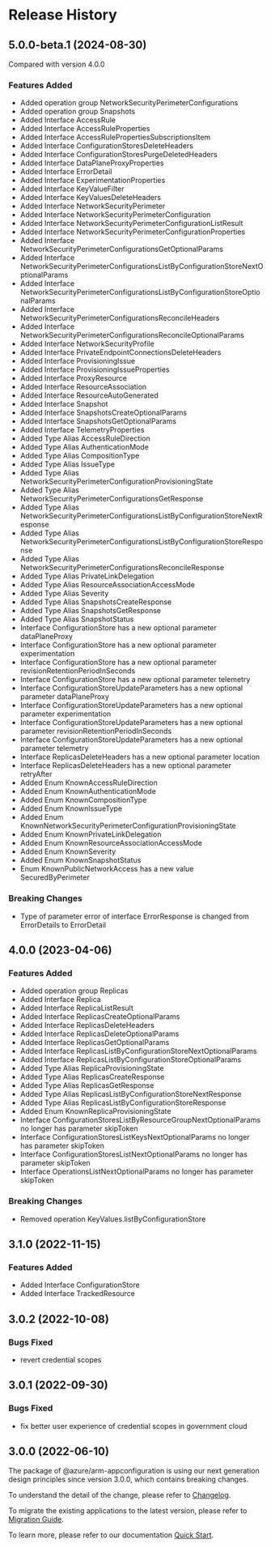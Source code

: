# Release History
    
## 5.0.0-beta.1 (2024-08-30)
Compared with version 4.0.0
    
### Features Added

  - Added operation group NetworkSecurityPerimeterConfigurations
  - Added operation group Snapshots
  - Added Interface AccessRule
  - Added Interface AccessRuleProperties
  - Added Interface AccessRulePropertiesSubscriptionsItem
  - Added Interface ConfigurationStoresDeleteHeaders
  - Added Interface ConfigurationStoresPurgeDeletedHeaders
  - Added Interface DataPlaneProxyProperties
  - Added Interface ErrorDetail
  - Added Interface ExperimentationProperties
  - Added Interface KeyValueFilter
  - Added Interface KeyValuesDeleteHeaders
  - Added Interface NetworkSecurityPerimeter
  - Added Interface NetworkSecurityPerimeterConfiguration
  - Added Interface NetworkSecurityPerimeterConfigurationListResult
  - Added Interface NetworkSecurityPerimeterConfigurationProperties
  - Added Interface NetworkSecurityPerimeterConfigurationsGetOptionalParams
  - Added Interface NetworkSecurityPerimeterConfigurationsListByConfigurationStoreNextOptionalParams
  - Added Interface NetworkSecurityPerimeterConfigurationsListByConfigurationStoreOptionalParams
  - Added Interface NetworkSecurityPerimeterConfigurationsReconcileHeaders
  - Added Interface NetworkSecurityPerimeterConfigurationsReconcileOptionalParams
  - Added Interface NetworkSecurityProfile
  - Added Interface PrivateEndpointConnectionsDeleteHeaders
  - Added Interface ProvisioningIssue
  - Added Interface ProvisioningIssueProperties
  - Added Interface ProxyResource
  - Added Interface ResourceAssociation
  - Added Interface ResourceAutoGenerated
  - Added Interface Snapshot
  - Added Interface SnapshotsCreateOptionalParams
  - Added Interface SnapshotsGetOptionalParams
  - Added Interface TelemetryProperties
  - Added Type Alias AccessRuleDirection
  - Added Type Alias AuthenticationMode
  - Added Type Alias CompositionType
  - Added Type Alias IssueType
  - Added Type Alias NetworkSecurityPerimeterConfigurationProvisioningState
  - Added Type Alias NetworkSecurityPerimeterConfigurationsGetResponse
  - Added Type Alias NetworkSecurityPerimeterConfigurationsListByConfigurationStoreNextResponse
  - Added Type Alias NetworkSecurityPerimeterConfigurationsListByConfigurationStoreResponse
  - Added Type Alias NetworkSecurityPerimeterConfigurationsReconcileResponse
  - Added Type Alias PrivateLinkDelegation
  - Added Type Alias ResourceAssociationAccessMode
  - Added Type Alias Severity
  - Added Type Alias SnapshotsCreateResponse
  - Added Type Alias SnapshotsGetResponse
  - Added Type Alias SnapshotStatus
  - Interface ConfigurationStore has a new optional parameter dataPlaneProxy
  - Interface ConfigurationStore has a new optional parameter experimentation
  - Interface ConfigurationStore has a new optional parameter revisionRetentionPeriodInSeconds
  - Interface ConfigurationStore has a new optional parameter telemetry
  - Interface ConfigurationStoreUpdateParameters has a new optional parameter dataPlaneProxy
  - Interface ConfigurationStoreUpdateParameters has a new optional parameter experimentation
  - Interface ConfigurationStoreUpdateParameters has a new optional parameter revisionRetentionPeriodInSeconds
  - Interface ConfigurationStoreUpdateParameters has a new optional parameter telemetry
  - Interface ReplicasDeleteHeaders has a new optional parameter location
  - Interface ReplicasDeleteHeaders has a new optional parameter retryAfter
  - Added Enum KnownAccessRuleDirection
  - Added Enum KnownAuthenticationMode
  - Added Enum KnownCompositionType
  - Added Enum KnownIssueType
  - Added Enum KnownNetworkSecurityPerimeterConfigurationProvisioningState
  - Added Enum KnownPrivateLinkDelegation
  - Added Enum KnownResourceAssociationAccessMode
  - Added Enum KnownSeverity
  - Added Enum KnownSnapshotStatus
  - Enum KnownPublicNetworkAccess has a new value SecuredByPerimeter

### Breaking Changes

  - Type of parameter error of interface ErrorResponse is changed from ErrorDetails to ErrorDetail
    
    
## 4.0.0 (2023-04-06)
    
### Features Added

  - Added operation group Replicas
  - Added Interface Replica
  - Added Interface ReplicaListResult
  - Added Interface ReplicasCreateOptionalParams
  - Added Interface ReplicasDeleteHeaders
  - Added Interface ReplicasDeleteOptionalParams
  - Added Interface ReplicasGetOptionalParams
  - Added Interface ReplicasListByConfigurationStoreNextOptionalParams
  - Added Interface ReplicasListByConfigurationStoreOptionalParams
  - Added Type Alias ReplicaProvisioningState
  - Added Type Alias ReplicasCreateResponse
  - Added Type Alias ReplicasGetResponse
  - Added Type Alias ReplicasListByConfigurationStoreNextResponse
  - Added Type Alias ReplicasListByConfigurationStoreResponse
  - Added Enum KnownReplicaProvisioningState
  - Interface ConfigurationStoresListByResourceGroupNextOptionalParams no longer has parameter skipToken
  - Interface ConfigurationStoresListKeysNextOptionalParams no longer has parameter skipToken
  - Interface ConfigurationStoresListNextOptionalParams no longer has parameter skipToken
  - Interface OperationsListNextOptionalParams no longer has parameter skipToken

### Breaking Changes

  - Removed operation KeyValues.listByConfigurationStore
    
    
## 3.1.0 (2022-11-15)
    
### Features Added

  - Added Interface ConfigurationStore
  - Added Interface TrackedResource
    
## 3.0.2 (2022-10-08)

### Bugs Fixed

  -  revert credential scopes

## 3.0.1 (2022-09-30)

### Bugs Fixed

  -  fix better user experience of credential scopes in government cloud

## 3.0.0 (2022-06-10)

The package of @azure/arm-appconfiguration is using our next generation design principles since version 3.0.0, which contains breaking changes.

To understand the detail of the change, please refer to [Changelog](https://aka.ms/js-track2-changelog).

To migrate the existing applications to the latest version, please refer to [Migration Guide](https://aka.ms/js-track2-migration-guide).

To learn more, please refer to our documentation [Quick Start](https://aka.ms/azsdk/js/mgmt/quickstart).
